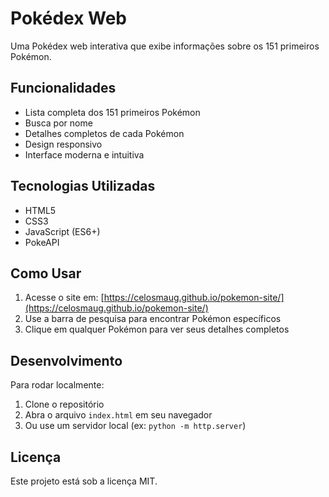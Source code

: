 # Pokédex Web

Uma Pokédex web interativa que exibe informações sobre os 151 primeiros Pokémon.

## Funcionalidades

- Lista completa dos 151 primeiros Pokémon
- Busca por nome
- Detalhes completos de cada Pokémon
- Design responsivo
- Interface moderna e intuitiva

## Tecnologias Utilizadas

- HTML5
- CSS3
- JavaScript (ES6+)
- PokeAPI

## Como Usar

1. Acesse o site em: [https://celosmaug.github.io/pokemon-site/](https://celosmaug.github.io/pokemon-site/)
2. Use a barra de pesquisa para encontrar Pokémon específicos
3. Clique em qualquer Pokémon para ver seus detalhes completos

## Desenvolvimento

Para rodar localmente:

1. Clone o repositório
2. Abra o arquivo `index.html` em seu navegador
3. Ou use um servidor local (ex: `python -m http.server`)

## Licença

Este projeto está sob a licença MIT. 
